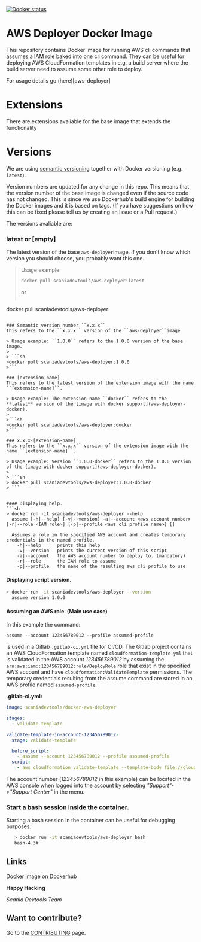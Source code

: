 [![Docker status](https://dockerbuildbadges.quelltext.eu/status.svg?organization=scaniadevtools&repository=aws-deployer)](https://hub.docker.com/r/scaniadevtools/aws-deployer/builds/)

AWS Deployer Docker Image
=================================
This repository contains Docker image for running AWS cli commands that assumes a IAM role baked into one cli command. They can be useful for deploying AWS CloudFormation templates in e.g. a build server where the build server need to assume some other role to deploy.

For usage details go (here)[aws-deployer]

Extensions
=========
There are extensions avaliable for the base image that extends the functionality 

Versions
========
We are using [semantic versioning](https://semver.org/) together with Docker versioning (e.g.  ``latest``).

Version numbers are updated for any change in this repo. This means that the version number of the base image is changed even if the source code has not changed. This is since we use Dockerhub's build engine for building the Docker images and it is based on tags. (If you have suggestions on how this can be fixed please tell us by creating an Issue or a Pull request.)

The versions avaliable are:

###  latest  or [empty] 
The latest version of the base ``aws-deployer``image. If you don't know which version you should choose, you probably want this one.

> Usage example:
> 
> ```sh
>docker pull scaniadevtools/aws-deployer:latest
>```
> or
> 
> ```sh
docker pull scaniadevtools/aws-deployer
```

### Semantic version number ``x.x.x``
This refers to the ``x.x.x`` version of the ``aws-deployer``image

> Usage example: ``1.0.0`` refers to the 1.0.0 version of the base image.
> 
> ```sh
>docker pull scaniadevtools/aws-deployer:1.0.0
>```

### [extension-name]
This refers to the latest version of the extension image with the name ``[extension-name]``.  

> Usage example: The extension name ``docker`` refers to the **latest** version of the [image with docker support](aws-deployer-docker).
>
>```sh
>docker pull scaniadevtools/aws-deployer:docker
>```

### x.x.x-[extension-name]
This refers to the ``x.x.x`` version of the extension image with the name ``[extension-name]``. 

> Usage example: Version ``1.0.0-docker`` refers to the 1.0.0 version of the [image with docker support](aws-deployer-docker).
>
> ```sh
> docker pull scaniadevtools/aws-deployer:1.0.0-docker
> ```


#### Displaying help.
```sh
> docker run -it scaniadevtools/aws-deployer --help
  assume [-h|--help] [-v|--version] -a|--account <aws account number> [-r|--role <IAM role>] [-p|--profile <aws cli profile name>] []

  Assumes a role in the specified AWS account and creates temporary credentials in the named profile.
    -h|--help      prints this help
    -v|--version   prints the current version of this script
    -a|--account   the AWS account number to deploy to. (mandatory)
    -r|--role      the IAM role to assume
    -p|--profile   the name of the resulting aws cli profile to use
```

#### Displaying script version.

```sh
> docker run -it scaniadevtools/aws-deployer --version
  assume version 1.0.0
```

#### Assuming an AWS role. (Main use case)


In this example the command:

``assume --account 123456789012 --profile assumed-profile``

is used in a Gitlab ``.gitlab-ci.yml`` file for CI/CD. The Gitlab project contains an AWS CloudFormation template named ``cloudformation-template.yml`` that is validated in the AWS account *123456789012* by assuming the ``arn:aws:iam::123456789012:role/DeployRole`` role that exist in the specified AWS account and have ``cloudformation:ValidateTemplate`` permissions. The temporary credentials resulting from the assume command are stored in an AWS profile named ``assumed-profile``.

**.gitlab-ci.yml:**
```yml
image: scaniadevtools/docker-aws-deployer

stages:
  - validate-template 

validate-template-in-account-123456789012: 
  stage: validate-template

  before_script:
    - assume --account 123456789012 --profile assumed-profile
  script:
    - aws cloudformation validate-template --template-body file://cloudformation-template.yml --region eu-west-1 --profile assumed-profile
```
The account number (*123456789012* in this example) can be located in the AWS console when logged into the account by selecting   *"Support"->"Support Center"* in the menu.  


### Start a bash session inside the container.
Starting a bash session in the container can be useful for debugging purposes.

```sh
   > docker run -it scaniadevtools/aws-deployer bash
   bash-4.3#
```
## Links
[Docker image on Dockerhub](https://hub.docker.com/r/scaniadevtools/aws-deployer/)

__Happy Hacking__

*Scania Devtools Team*

## Want to contribute?
Go to the [CONTRIBUTING]("CONTRIBUTING.md") page.
